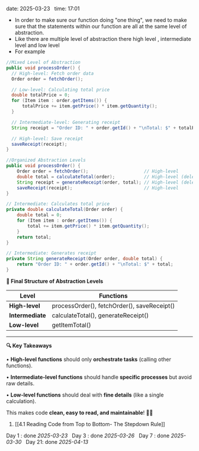 date: 2025-03-23  
time: 17:01  

  - In order to make sure our function doing "one thing", we need to make sure that the statements within our function are all at the same level of abstraction.
  - Like there are multiple level of abstraction  there high level , intermediate level and low level
  - For example 
  ```java
  //Mixed Level of Abstraction
  public void processOrder() {
    // High-level: Fetch order data
    Order order = fetchOrder();

    // Low-level: Calculating total price
    double totalPrice = 0;
    for (Item item : order.getItems()) {
        totalPrice += item.getPrice() * item.getQuantity();
    }

    // Intermediate-level: Generating receipt
    String receipt = "Order ID: " + order.getId() + "\nTotal: $" + totalPrice;

    // High-level: Save receipt
    saveReceipt(receipt);
}
```

```java
//Organized Abstraction Levels
public void processOrder() {
    Order order = fetchOrder();                     // High-level
    double total = calculateTotal(order);           // High-level (delegates calculation)
    String receipt = generateReceipt(order, total); // High-level (delegates formatting)
    saveReceipt(receipt);                           // High-level
}

// Intermediate: Calculates total price
private double calculateTotal(Order order) {
    double total = 0;
    for (Item item : order.getItems()) {
        total += item.getPrice() * item.getQuantity();
    }
    return total;
}

// Intermediate: Generates receipt
private String generateReceipt(Order order, double total) {
    return "Order ID: " + order.getId() + "\nTotal: $" + total;
}
```


**🚀 Final Structure of Abstraction Levels**

| **Level**        | **Functions**                               |
| ---------------- | ------------------------------------------- |
| **High-level**   | processOrder(), fetchOrder(), saveReceipt() |
| **Intermediate** | calculateTotal(), generateReceipt()         |
| **Low-level**    | getItemTotal()                              |

---

**🔍 Key Takeaways**

• **High-level functions** should only **orchestrate tasks** (calling other functions).

• **Intermediate-level functions** should handle **specific processes** but avoid raw details.

• **Low-level functions** should deal with **fine details** (like a single calculation).

  
This makes code **clean, easy to read, and maintainable**! 🎯🚀


1. [[4.1 Reading Code from Top to Bottom- The Stepdown Rule]]

Day 1 : done *2025-03-23*  
Day 3 : done *2025-03-26*  
Day 7 : done *2025-03-30*  
Day 21: done *2025-04-13*